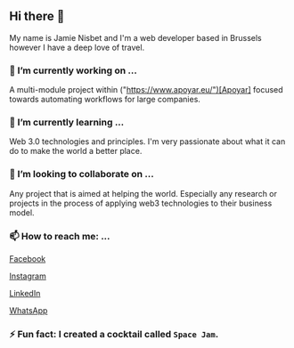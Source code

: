 ## Hi there 👋

My name is Jamie Nisbet and I'm a web developer based in Brussels however I have a deep love of travel.

### 🔭 I’m currently working on ... 
A multi-module project within ("https://www.apoyar.eu/")[Apoyar] focused towards automating workflows for large companies.

### 🌱 I’m currently learning ... 
Web 3.0 technologies and principles. I'm very passionate about what it can do to make the world a better place.

### 👯 I’m looking to collaborate on ... 
Any project that is aimed at helping the world. Especially any research or projects in the process of applying web3 technologies to their business model. 

### 📫 How to reach me: ... 
[Facebook](https://www.facebook.com/jamie.nisbet.146)

[Instagram](https://www.instagram.com/jamienisbet1411/)

[LinkedIn](https://www.linkedin.com/in/jamienisbet/)

[WhatsApp](https://wa.me/32470882848)


### ⚡ Fun fact: I created a cocktail called `Space Jam`.
